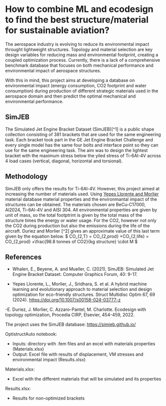 <script type="text/javascript" async
  src="https://cdnjs.cloudflare.com/ajax/libs/mathjax/2.7.7/MathJax.js?config=TeX-MML-AM_CHTML">
</script>

# How to combine ML and ecodesign to find the best structure/material for sustainable aviation?

The aerospace industry is evolving to reduce its environmental impact throught lightweight structures. Topology and material selection are key design variables for reducing mass and environmental footprint, creating a coupled optimization process.
Currently, there is a lack of a comprehensive benchmark database that focuses on both mechanical performance and environmental impact of aerospace structures.

With this in mind, this project aims at developing a database on environmental impact (energy consumption, CO2 footprint and water consumption) during production of different strategic materials used in the aerospace domain and then predict the optimal mechanical and environmental performance.


## SimJEB

The Simulated Jet Engine Bracket Dataset (SimJEB)[^1] is a public shape collection consisting of 381 brackets that are used for the same engineering task. Each bracket took part in the GE Jet Engine Bracket Challenge and every single model has the same four bolts and interface point so they can use for the same engineering task. The aim was to design the lightest bracket with the maximum stress below the yiled stress of Ti-6Al-4V across 4 load cases (vertical, diagonal, horizontal and torsional). 

## Methodology 

SimJEB only offers the results for Ti-6Al-4V. However, this project aimed at increasing the number of materials used. Using [Yepes Llorente and Morlier](https://github.com/mid2SUPAERO/HybML-EvoMatDesEco/) material database material properties and the environmantal impact of the structures can be obtained. The materials chosen are BeCu-C17000, Al2024, Ti-6Al-4V and AISI 304. All environmental properties are given by unit of mass, so the total footptrint is given by the total mass of the structure times the energy or water usage. For the CO2, however not only the CO2 during production but also the emissions during the life of the aircraft. Duriez and Morlier [^2] gives an approximate value of this last term given by the equation below.
$ CO_{2,T} = CO_{2,prod} +CO_{2,life} = CO_{2,prod} +\frac{98.8 tonnes of CO2}{kg structure} \cdot M $ 









## References 

- Whalen, E., Beyene, A. and Mueller, C. (2021), SimJEB: Simulated Jet Engine Bracket Dataset. Computer Graphics Forum, 40: 9-17.

- Yepes Llorente, L., Morlier, J., Sridhara, S. et al. A hybrid machine learning and evolutionary approach to material selection and design optimization for eco-friendly structures. Struct Multidisc Optim 67, 69 (2024). https://doi.org/10.1007/s00158-024-03777-z

-E. Duriez, J. Morlier, C. Azzaro-Pantel, M. Charlotte. Ecodesign with topology optimization, Procedia CIRP, Elsevier, 454-459, 2022.





The project uses the SimJEB database: https://simjeb.github.io/

OptistructAuto notebook: 
  - Inputs: directory with .fem files and an excel with materials properties (Materials.xlsx)
  - Output: Excel file with results of displacement, VM stresses and environmental impact (Results.xlsx)

Materials.xlsx:
  - Excel with the different materials that will be simulated and its properties

Results.xlsx: 
  - Results for non-optimized brackets
